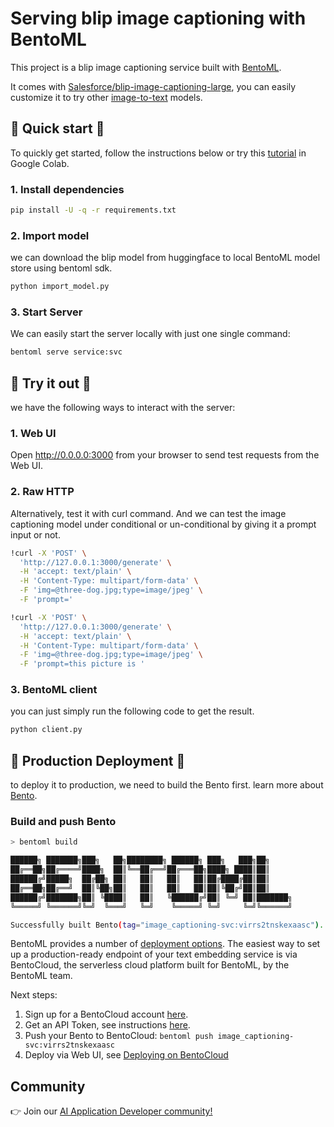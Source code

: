 # Serving blip image captioning with BentoML

This project is a blip image captioning service built with [BentoML](https://github.com/bentoml/BentoML).

It comes with [Salesforce/blip-image-captioning-large](https://huggingface.co/Salesforce/blip-image-captioning-large),
you can easily customize it to try other [image-to-text](https://huggingface.co/models?pipeline_tag=image-to-text) models.

## 🏃 Quick start 🏃

To quickly get started, follow the instructions below or try this [tutorial](https://colab.research.google.com/github/xianml/blip-image-captioning/blob/main/blip_image_captioning.ipynb) in Google Colab.

### 1. Install dependencies

```bash
pip install -U -q -r requirements.txt
```

### 2. Import model

we can download the blip model from huggingface to local BentoML model store using bentoml sdk.

```bash
python import_model.py
```

### 3. Start Server

We can easily start the server locally with just one single command:

```bash
bentoml serve service:svc
```

## 🎯 Try it out 🎯
we have the following ways to interact with the server:

### 1. Web UI

Open http://0.0.0.0:3000 from your browser to send test requests from the Web UI.

### 2. Raw HTTP
Alternatively, test it with curl command. And we can test the image captioning model under conditional or un-conditional by giving it a prompt input or not.

```bash
!curl -X 'POST' \
  'http://127.0.0.1:3000/generate' \
  -H 'accept: text/plain' \
  -H 'Content-Type: multipart/form-data' \
  -F 'img=@three-dog.jpg;type=image/jpeg' \
  -F 'prompt='

!curl -X 'POST' \
  'http://127.0.0.1:3000/generate' \
  -H 'accept: text/plain' \
  -H 'Content-Type: multipart/form-data' \
  -F 'img=@three-dog.jpg;type=image/jpeg' \
  -F 'prompt=this picture is '
```

### 3. BentoML client

you can just simply run the following code to get the result.

```bash
python client.py
```


## 🚀 Production Deployment 🚀

to deploy it to production, we need to build the Bento first.
learn more about [Bento](https://docs.bentoml.com/en/latest/concepts/bento.html).

### Build and push Bento

```bash
> bentoml build

██████╗ ███████╗███╗   ██╗████████╗ ██████╗ ███╗   ███╗██╗
██╔══██╗██╔════╝████╗  ██║╚══██╔══╝██╔═══██╗████╗ ████║██║
██████╔╝█████╗  ██╔██╗ ██║   ██║   ██║   ██║██╔████╔██║██║
██╔══██╗██╔══╝  ██║╚██╗██║   ██║   ██║   ██║██║╚██╔╝██║██║
██████╔╝███████╗██║ ╚████║   ██║   ╚██████╔╝██║ ╚═╝ ██║███████╗
╚═════╝ ╚══════╝╚═╝  ╚═══╝   ╚═╝    ╚═════╝ ╚═╝     ╚═╝╚══════╝

Successfully built Bento(tag="image_captioning-svc:virrs2tnskexaasc").
```

BentoML provides a number of [deployment options](https://docs.bentoml.com/en/latest/concepts/deploy.html).
The easiest way to set up a production-ready endpoint of your text embedding service is via BentoCloud,
the serverless cloud platform built for BentoML, by the BentoML team.

Next steps:

1. Sign up for a BentoCloud account [here](https://www.bentoml.com/).
2. Get an API Token, see instructions [here](https://docs.bentoml.com/en/latest/bentocloud/getting-started/ship.html#acquiring-an-api-token).
3. Push your Bento to BentoCloud: `bentoml push image_captioning-svc:virrs2tnskexaasc`
4. Deploy via Web UI, see [Deploying on BentoCloud](https://docs.bentoml.com/en/latest/bentocloud/getting-started/ship.html#deploying-your-bento)

## Community

👉 Join our [AI Application Developer community!](https://l.bentoml.com/join-slack)
